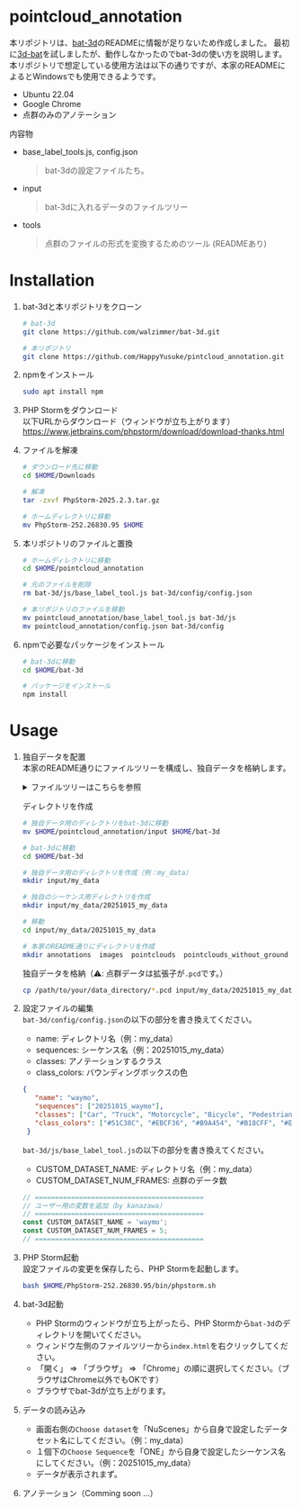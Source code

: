 # pointcloud_annotation
本リポジトリは、[bat-3d](https://github.com/walzimmer/bat-3d.git)のREADMEに情報が足りないため作成しました。
最初に[3d-bat](https://github.com/walzimmer/3d-bat.git)を試しましたが、動作しなかったのでbat-3dの使い方を説明します。
本リポジトリで想定している使用方法は以下の通りですが、本家のREADMEによるとWindowsでも使用できるようです。
* Ubuntu 22.04
* Google Chrome
* 点群のみのアノテーション

内容物
* base_label_tools.js, config.json
  > bat-3dの設定ファイルたち。
* input
  > bat-3dに入れるデータのファイルツリー
* tools
  > 点群のファイルの形式を変換するためのツール (READMEあり)


# Installation
1. bat-3dと本リポジトリをクローン
   ```bash
   # bat-3d
   git clone https://github.com/walzimmer/bat-3d.git

   # 本リポジトリ
   git clone https://github.com/HappyYusuke/pintcloud_annotation.git
   ```
   
2. npmをインストール
   ```bash
   sudo apt install npm
   ```
   
3. PHP Stormをダウンロード</br>
   以下URLからダウンロード（ウィンドウが立ち上がります）</br>
   https://www.jetbrains.com/phpstorm/download/download-thanks.html
   
5. ファイルを解凍
   ```bash
   # ダウンロード先に移動
   cd $HOME/Downloads
   
   # 解凍
   tar -zxvf PhpStorm-2025.2.3.tar.gz

   # ホームディレクトリに移動
   mv PhpStorm-252.26830.95 $HOME
   ```
   
6. 本リポジトリのファイルと置換
   ```bash
   # ホームディレクトリに移動
   cd $HOME/pointcloud_annotation

   # 元のファイルを削除
   rm bat-3d/js/base_label_tool.js bat-3d/config/config.json

   # 本リポジトリのファイルを移動
   mv pointcloud_annotation/base_label_tool.js bat-3d/js
   mv pointcloud_annotation/config.json bat-3d/config
   ```
   
7. npmで必要なパッケージをインストール
   ```bash
   # bat-3dに移動
   cd $HOME/bat-3d

   # パッケージをインストール
   npm install
   ```

# Usage
1. 独自データを配置 </br>
   本家のREADME通りにファイルツリーを構成し、独自データを格納します。
   <details>
      <summary>ファイルツリーはこちらを参照</summary>
      <pre>
      input
      └── waymo 👉 自分のプロジェクト
          └── 20251015_waymo  👉 シーケンス
              ├── annotations 👉 アノテーション作業の結果格納用
              ├── images      👉 アノテーション作業中に表示される画像格納用（任意）
              ├── pointclouds 👉 点群データを格納（重要）
              │   ├── 000000.pcd
              │   ├── 000001.pcd
              │   ├── 000002.pcd
              │   ├── 000003.pcd
              │   ├── 000004.pcd
              │   ├── 000005.pcd
              │   ├── 000006.pcd
              │   ├── 000007.pcd
              │   ├── 000008.pcd
              │   └── 000009.pcd
              └── pointclouds_without_ground 👉 地面の点を除去したデータ格納用（任意）
      </pre>
   </details>

   ディレクトリを作成
   ```bash
   # 独自データ用のディレクトリをbat-3dに移動
   mv $HOME/pointcloud_annotation/input $HOME/bat-3d

   # bat-3dに移動
   cd $HOME/bat-3d

   # 独自データ用のディレクトリを作成（例：my_data）
   mkdir input/my_data

   # 独自のシーケンス用ディレクトリを作成
   mkdir input/my_data/20251015_my_data

   # 移動
   cd input/my_data/20251015_my_data
   
   # 本家のREADME通りにディレクトリを作成
   mkdir annotations  images  pointclouds  pointclouds_without_ground
   ```

   独自データを格納（⚠️: 点群データは拡張子が`.pcd`です。）
   
   ```bash
   cp /path/to/your/data_directory/*.pcd input/my_data/20251015_my_data/pointclouds
   ```
   
2. 設定ファイルの編集 </br>
   `bat-3d/config/config.json`の以下の部分を書き換えてください。
   * name: ディレクトリ名（例：my_data）
   * sequences: シーケンス名（例：20251015_my_data）
   * classes: アノテーションするクラス
   * class_colors: バウンディングボックスの色
   ```json
   {
      "name": "waymo",
      "sequences": ["20251015_waymo"],
      "classes": ["Car", "Truck", "Motorcycle", "Bicycle", "Pedestrian"],
      "class_colors": ["#51C38C", "#EBCF36", "#B9A454", "#B18CFF", "#E976F9"]
    }
   ```

   `bat-3d/js/base_label_tool.js`の以下の部分を書き換えてください。
   * CUSTOM_DATASET_NAME: ディレクトリ名（例：my_data）
   * CUSTOM_DATASET_NUM_FRAMES: 点群のデータ数
   ```js
   // ==========================================
   // ユーザー用の変数を追加（by kanazawa）
   // ==========================================
   const CUSTOM_DATASET_NAME = 'waymo';
   const CUSTOM_DATASET_NUM_FRAMES = 5;
   // ==========================================
   ```
   
3. PHP Storm起動 </br>
   設定ファイルの変更を保存したら、PHP Stormを起動します。
   ```bash
   bash $HOME/PhpStorm-252.26830.95/bin/phpstorm.sh
   ```
   
4. bat-3d起動 </br>
   * PHP Stormのウィンドウが立ち上がったら、PHP Stormから`bat-3d`のディレクトリを開いてください。
   * ウィンドウ左側のファイルツリーから`index.html`を右クリックしてください。
   * 「開く」 => 「ブラウザ」 => 「Chrome」の順に選択してください。（ブラウザはChrome以外でもOKです）
   * ブラウザでbat-3dが立ち上がります。
   
5. データの読み込み </br>
   * 画面右側の`Choose dataset`を「NuScenes」から自身で設定したデータセット名にしてください。（例：my_data）
   * １個下の`Choose Sequence`を「ONE」から自身で設定したシーケンス名にしてください。（例：20251015_my_data）
   * データが表示されまず。
   
6.  アノテーション（Comming soon ...）
